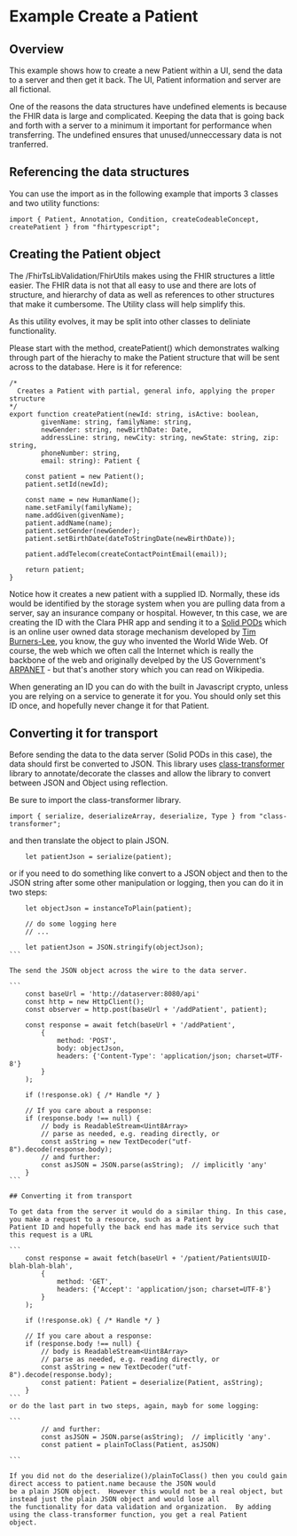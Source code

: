 # Example Create a Patient

## Overview

This example shows how to create a new Patient within a UI, send the data to a server and then get it back.  The UI, Patient information and server are all fictional.

One of the reasons the data structures have undefined elements is because the FHIR data is large and complicated.  Keeping the data that is going
back and forth with a server to a minimum it important for performance when transferring. The undefined ensures that unused/unneccessary data is
not tranferred.


## Referencing the data structures

You can use the import as in the following example that imports 3 classes and two utility functions:

```
import { Patient, Annotation, Condition, createCodeableConcept, createPatient } from "fhirtypescript";
```


## Creating the Patient object

The /FhirTsLibValidation/FhirUtils makes using the FHIR structures a little easier. The FHIR data is not that all easy to use and there are lots of structure, and hierarchy of data as well as references to other structures that make it cumbersome.  The Utility class will help simplify this.

As this utility evolves, it may be split into other classes to deliniate functionality.

Please start with the method, createPatient() which demonstrates walking through part of the hierachy to make the Patient structure that will be sent
across to the database.  Here is it for reference:

```
/*
  Creates a Patient with partial, general info, applying the proper structure 
*/
export function createPatient(newId: string, isActive: boolean,
        givenName: string, familyName: string,
        newGender: string, newBirthDate: Date,
        addressLine: string, newCity: string, newState: string, zip: string,
        phoneNumber: string,
        email: string): Patient {

    const patient = new Patient();
    patient.setId(newId);

    const name = new HumanName();
    name.setFamily(familyName);
    name.addGiven(givenName);
    patient.addName(name);
    patient.setGender(newGender);
    patient.setBirthDate(dateToStringDate(newBirthDate));

    patient.addTelecom(createContactPointEmail(email));
    
    return patient;
}
```

Notice how it creates a new patient with a supplied ID. Normally, these ids would be identified by the storage system when you are pulling data from 
a server, say an insurance company or hospital.  However, tn this case, we are creating the ID with the Clara PHR app and sending it to a [Solid PODs](https://solidproject.org/) which is an online user owned data storage mechanism developed by [Tim Burners-Lee](https://en.wikipedia.org/wiki/Tim_Berners-Lee), you know, the guy who invented
the World Wide Web.  Of course, the web which we often call the Internet which is really the backbone of the web and originally develped by the US Government's [ARPANET](https://en.wikipedia.org/wiki/ARPANET) - but that's another story which you can read on Wikipedia.

When generating an ID you can do with the built in Javascript crypto, unless you are relying on a service to generate it for you.  You should only set this ID once, and hopefully never change it for that Patient.

## Converting it for transport

Before sending the data to the data server (Solid PODs in this case), the data should first be converted to JSON. This library uses
[class-transformer](https://github.com/typestack/class-transformer) library to annotate/decorate the classes and allow the library to 
convert between JSON and Object using reflection.

Be sure to import the class-transformer library.

```
import { serialize, deserializeArray, deserialize, Type } from "class-transformer";
```

and then translate the object to plain JSON.

```
    let patientJson = serialize(patient);
```

or if you need to do something like convert to a JSON object and then to the JSON string after some other manipulation or logging, then
you can do it in two steps:

````
    let objectJson = instanceToPlain(patient);

    // do some logging here
    // ...

    let patientJson = JSON.stringify(objectJson);
```

The send the JSON object across the wire to the data server.

```
    const baseUrl = 'http://dataserver:8080/api'
    const http = new HttpClient();
    const observer = http.post(baseUrl + '/addPatient', patient);

    const response = await fetch(baseUrl + '/addPatient', 
        {
            method: 'POST',
            body: objectJson,
            headers: {'Content-Type': 'application/json; charset=UTF-8'} 
        }
    );

    if (!response.ok) { /* Handle */ }

    // If you care about a response:
    if (response.body !== null) {
        // body is ReadableStream<Uint8Array>
        // parse as needed, e.g. reading directly, or
        const asString = new TextDecoder("utf-8").decode(response.body);
        // and further:
        const asJSON = JSON.parse(asString);  // implicitly 'any'
    }
```

## Converting it from transport

To get data from the server it would do a similar thing. In this case, you make a request to a resource, such as a Patient by
Patient ID and hopefully the back end has made its service such that this request is a URL

```
    const response = await fetch(baseUrl + '/patient/PatientsUUID-blah-blah-blah', 
        {
            method: 'GET',
            headers: {'Accept': 'application/json; charset=UTF-8'} 
        }
    );

    if (!response.ok) { /* Handle */ }

    // If you care about a response:
    if (response.body !== null) {
        // body is ReadableStream<Uint8Array>
        // parse as needed, e.g. reading directly, or
        const asString = new TextDecoder("utf-8").decode(response.body);
        const patient: Patient = deserialize(Patient, asString);
    }
```
or do the last part in two steps, again, mayb for some logging:

```
        // and further:
        const asJSON = JSON.parse(asString);  // implicitly 'any'.
        const patient = plainToClass(Patient, asJSON)

```

If you did not do the deserialize()/plainToClass() then you could gain direct access to patient.name because the JSON would
be a plain JSON object.  However this would not be a real object, but instead just the plain JSON object and would lose all
the functionality for data validation and organization.  By adding using the class-transformer function, you get a real Patient
object.

